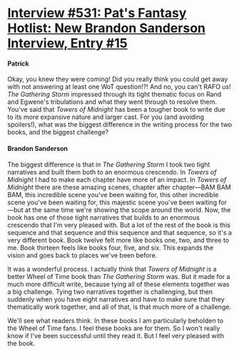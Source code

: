 # [Interview #531: Pat's Fantasy Hotlist: New Brandon Sanderson Interview, Entry #15](https://www.theoryland.com/intvmain.php?i=531#15)

#### Patrick

Okay, you knew they were coming! Did you really think you could get away with not answering at least one WoT question!?! And no, you can't RAFO us!
*The Gathering Storm*
impressed through its tight thematic focus on Rand and Egwene's tribulations and what they went through to resolve them. You've said that
*Towers of Midnight*
has been a tougher book to write due to its more expansive nature and larger cast. For you (and avoiding spoilers!), what was the biggest difference in the writing process for the two books, and the biggest challenge?

#### Brandon Sanderson

The biggest difference is that in
*The Gathering Storm*
I took two tight narratives and built them both to an enormous crescendo. In
*Towers of Midnight*
I had to make each chapter have more of an impact. In
*Towers of Midnight*
there are these amazing scenes, chapter after chapter—BAM BAM BAM, this incredible scene you've been waiting for, this other incredible scene you've been waiting for, this majestic scene you've been waiting for—but at the same time we're showing the scope around the world. Now, the book has one of those tight narratives that builds to an enormous crescendo that I'm very pleased with. But a lot of the rest of the book is this sequence and that sequence and this sequence and that sequence, so it's a very different book. Book twelve felt more like books one, two, and three to me. Book thirteen feels like books four, five, and six. This expands the vision and goes back to places we've been before.

It was a wonderful process. I actually think that
*Towers of Midnight*
is a better Wheel of Time book than
*The Gathering Storm*
was. But it made for a much more difficult write, because tying all of these elements together was a big challenge. Tying two narratives together is challenging, but then suddenly when you have eight narratives and have to make sure that they thematically work together, and all of that, is that much more of a challenge.

We'll see what readers think. In these books I am particularly beholden to the Wheel of Time fans. I feel these books are for them. So I won't really know if I've been successful until they read it. But I feel very pleased with the book.

